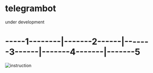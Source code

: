 # telegrambot
under development

# -----1--------|-------2------|-------3------|-------4-------|-------5
![instruction](https://psv4.userapi.com/c536236/u320503302/docs/d50/c419a2484f4d/bot.png?extra=ilrENm-YTDPGRJbaVdSC1Q5YM3CGd_qye8NGmdvNo6WpHz-_eoFSIdXwCdr4IQBEGEeK8T3-wQYDKB7izcUtFH5eF3wfASxfOUOZXLH9uvMDjCjrLRCjk4HzOATx3JQzrrEXj1G9QmhjvPYVuD5QDhoG)
